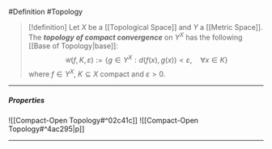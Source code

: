 #Definition #Topology 

> [!definition]
> Let $X$ be a [[Topological Space]] and $Y$ a [[Metric Space]]. The ***topology of compact convergence*** on $Y^X$ has the following [[Base of Topology|base]]: $$\mathcal{U}(f,K,\varepsilon):=\{ g\in Y^X:d(f(x),g(x))<\varepsilon,\quad \forall x\in K \}$$
> where $f\in Y^X$, $K\subseteq X$ compact and $\varepsilon>0$.
---
##### Properties
![[Compact-Open Topology#^02c41c]]
![[Compact-Open Topology#^4ac295|p]]

---